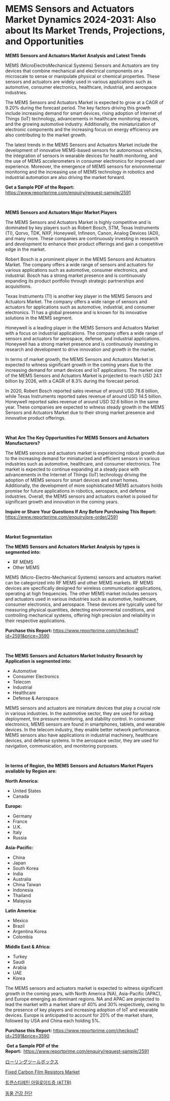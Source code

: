 <p><h1>MEMS Sensors and Actuators Market Dynamics 2024-2031: Also about Its Market Trends, Projections, and Opportunities</h1></p><p><strong>MEMS Sensors and Actuators Market Analysis and Latest Trends</strong></p>
<p><p>MEMS (MicroElectroMechanical Systems) Sensors and Actuators are tiny devices that combine mechanical and electrical components on a microscale to sense or manipulate physical or chemical properties. These sensors and actuators are widely used in various applications such as automotive, consumer electronics, healthcare, industrial, and aerospace industries.</p><p>The MEMS Sensors and Actuators Market is expected to grow at a CAGR of 9.20% during the forecast period. The key factors driving this growth include increasing demand for smart devices, rising adoption of Internet of Things (IoT) technology, advancements in healthcare monitoring devices, and the growing automotive industry. Additionally, the miniaturization of electronic components and the increasing focus on energy efficiency are also contributing to the market growth.</p><p>The latest trends in the MEMS Sensors and Actuators Market include the development of innovative MEMS-based sensors for autonomous vehicles, the integration of sensors in wearable devices for health monitoring, and the use of MEMS accelerometers in consumer electronics for improved user experience. Moreover, the emergence of MEMS sensors for environmental monitoring and the increasing use of MEMS technology in robotics and industrial automation are also driving the market forward.</p></p>
<p><strong>Get a Sample PDF of the Report:&nbsp;</strong> <a href="https://www.reportprime.com/enquiry/request-sample/2591">https://www.reportprime.com/enquiry/request-sample/2591</a></p>
<p>&nbsp;</p>
<p><strong>MEMS Sensors and Actuators Major Market Players</strong></p>
<p><p>The MEMS Sensors and Actuators Market is highly competitive and is dominated by key players such as Robert Bosch, STM, Texas Instruments (TI), Qorvo, TDK, NXP, Honeywell, Infineon, Canon, Analog Devices (ADI), and many more. These companies are continuously investing in research and development to enhance their product offerings and gain a competitive edge in the market.</p><p>Robert Bosch is a prominent player in the MEMS Sensors and Actuators Market. The company offers a wide range of sensors and actuators for various applications such as automotive, consumer electronics, and industrial. Bosch has a strong market presence and is continuously expanding its product portfolio through strategic partnerships and acquisitions.</p><p>Texas Instruments (TI) is another key player in the MEMS Sensors and Actuators Market. The company offers a wide range of sensors and actuators for applications such as automotive, industrial, and consumer electronics. TI has a global presence and is known for its innovative solutions in the MEMS segment.</p><p>Honeywell is a leading player in the MEMS Sensors and Actuators Market with a focus on industrial applications. The company offers a wide range of sensors and actuators for aerospace, defense, and industrial applications. Honeywell has a strong market presence and is continuously investing in research and development to drive innovation and growth in the market.</p><p>In terms of market growth, the MEMS Sensors and Actuators Market is expected to witness significant growth in the coming years due to the increasing demand for smart devices and IoT applications. The market size of the MEMS Sensors and Actuators Market is projected to reach USD 24.1 billion by 2026, with a CAGR of 8.3% during the forecast period.</p><p>In 2020, Robert Bosch reported sales revenue of around USD 78.6 billion, while Texas Instruments reported sales revenue of around USD 14.5 billion. Honeywell reported sales revenue of around USD 32.6 billion in the same year. These companies are expected to witness steady growth in the MEMS Sensors and Actuators Market due to their strong market presence and innovative product offerings.</p></p>
<p>&nbsp;</p>
<p><strong>What Are The Key Opportunities For MEMS Sensors and Actuators Manufacturers?</strong></p>
<p><p>The MEMS sensors and actuators market is experiencing robust growth due to the increasing demand for miniaturized and efficient sensors in various industries such as automotive, healthcare, and consumer electronics. The market is expected to continue expanding at a steady pace with advancements in the Internet of Things (IoT) technology driving the adoption of MEMS sensors for smart devices and smart homes. Additionally, the development of more sophisticated MEMS actuators holds promise for future applications in robotics, aerospace, and defense industries. Overall, the MEMS sensors and actuators market is poised for significant growth and innovation in the coming years.</p></p>
<p><strong>Inquire or Share Your Questions If Any Before Purchasing This Report:</strong> <a href="https://www.reportprime.com/enquiry/pre-order/2591">https://www.reportprime.com/enquiry/pre-order/2591</a></p>
<p>&nbsp;</p>
<p><strong>Market Segmentation</strong></p>
<p><strong>The MEMS Sensors and Actuators Market Analysis by types is segmented into:</strong></p>
<p><ul><li>RF MEMS</li><li>Other MEMS</li></ul></p>
<p><p>MEMS (Micro-Electro-Mechanical Systems) sensors and actuators market can be categorized into RF MEMS and other MEMS markets. RF MEMS devices are specifically designed for wireless communication applications, operating at high frequencies. The other MEMS market includes sensors and actuators used in various industries such as automotive, healthcare, consumer electronics, and aerospace. These devices are typically used for measuring physical quantities, detecting environmental conditions, and controlling mechanical systems, offering high precision and reliability in their respective applications.</p></p>
<p><strong>Purchase this Report:&nbsp;</strong><a href="https://www.reportprime.com/checkout?id=2591&price=3590">https://www.reportprime.com/checkout?id=2591&price=3590</a></p>
<p>&nbsp;</p>
<p><strong>The MEMS Sensors and Actuators Market Industry Research by Application is segmented into:</strong></p>
<p><ul><li>Automotive</li><li>Consumer Electronics</li><li>Telecom</li><li>Industrial</li><li>Healthcare</li><li>Defense & Aerospace</li></ul></p>
<p><p>MEMS sensors and actuators are miniature devices that play a crucial role in various industries. In the automotive sector, they are used for airbag deployment, tire pressure monitoring, and stability control. In consumer electronics, MEMS sensors are found in smartphones, tablets, and wearable devices. In the telecom industry, they enable better network performance. MEMS sensors also have applications in industrial machinery, healthcare devices, and defense systems. In the aerospace sector, they are used for navigation, communication, and monitoring purposes.</p></p>
<p>&nbsp;</p>
<p><strong>In terms of Region, the MEMS Sensors and Actuators Market Players available by Region are:</strong></p>
<p>
    <p> <strong> North America: </strong>
        <ul>
            <li>United States</li>
            <li>Canada</li>
        </ul>
        </p> 
    <p> <strong> Europe: </strong>
        <ul>
            <li>Germany</li>
            <li>France</li>
            <li>U.K.</li>
            <li>Italy</li>
            <li>Russia</li>
        </ul>
        </p> 
    <p> <strong> Asia-Pacific: </strong>
        <ul>
            <li>China</li>
            <li>Japan</li>
            <li>South Korea</li>
            <li>India</li>
            <li>Australia</li>
            <li>China Taiwan</li>
            <li>Indonesia</li>
            <li>Thailand</li>
            <li>Malaysia</li>
        </ul>
        </p> 
    <p> <strong> Latin America: </strong>
        <ul>
            <li>Mexico</li>
            <li>Brazil</li>
            <li>Argentina Korea</li>
            <li>Colombia</li>
        </ul>
        </p> 
    <p> <strong> Middle East & Africa: </strong>
        <ul>
            <li>Turkey</li>
            <li>Saudi</li>
            <li>Arabia</li>
            <li>UAE</li>
            <li>Korea</li>
        </ul>
    </p>
    </p>
<p><p>The MEMS sensors and actuators market is expected to witness significant growth in the coming years, with North America (NA), Asia-Pacific (APAC), and Europe emerging as dominant regions. NA and APAC are projected to lead the market with a market share of 40% and 30% respectively, owing to the presence of key players and increasing adoption of IoT and wearable devices. Europe is anticipated to account for 20% of the market share, followed by USA and China each holding 5%.</p></p>
<p><strong>Purchase this Report: </strong><a href="https://www.reportprime.com/checkout?id=2591&price=3590">https://www.reportprime.com/checkout?id=2591&price=3590</a></p>
<p>&nbsp;<strong>Get a Sample PDF of the Report:&nbsp;&nbsp;</strong><a href="https://www.reportprime.com/enquiry/request-sample/2591">https://www.reportprime.com/enquiry/request-sample/2591</a></p>
<p><strong></strong></p>
<p><p><a href="https://github.com/ReyesKohler20231/Market-Research-Report-List-1/blob/main/572755611818.md">ローリングツールボックス</a></p><p><a href="https://github.com/Whitneyboyettebo9kiw7yr13/Market-Research-Report-List-1/blob/main/fixed-carbon-film-resistors-market.md">Fixed Carbon Film Resistors Market</a></p><p><a href="https://github.com/sammyUltyylrich9067856/Market-Research-Report-List-1/blob/main/756567010978.md">트랜스티레틴 아밀로이드증 (ATTR)</a></p><p><a href="https://github.com/Elenrrera7685/Market-Research-Report-List-1/blob/main/318637610977.md">동물 건강 진단</a></p></p>